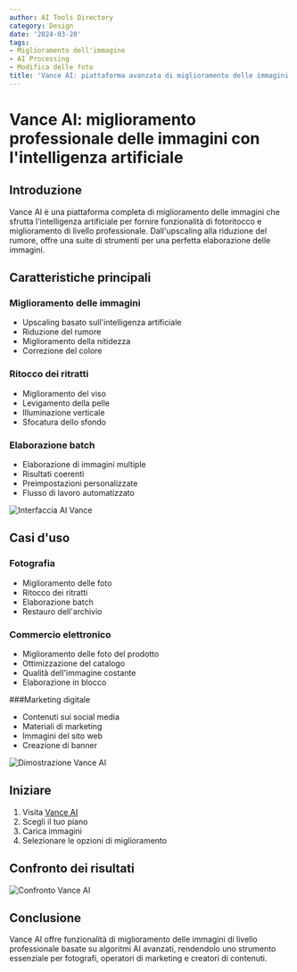 ```yaml
---
author: AI Tools Directory
category: Design
date: '2024-03-20'
tags:
- Miglioramento dell'immagine
- AI Processing
- Modifica delle foto
title: 'Vance AI: piattaforma avanzata di miglioramento delle immagini'
---
```


# Vance AI: miglioramento professionale delle immagini con l'intelligenza artificiale

## Introduzione

Vance AI è una piattaforma completa di miglioramento delle immagini che sfrutta l'intelligenza artificiale per fornire funzionalità di fotoritocco e miglioramento di livello professionale. Dall'upscaling alla riduzione del rumore, offre una suite di strumenti per una perfetta elaborazione delle immagini.

## Caratteristiche principali

### Miglioramento delle immagini
- Upscaling basato sull'intelligenza artificiale
- Riduzione del rumore
- Miglioramento della nitidezza
- Correzione del colore

### Ritocco dei ritratti
- Miglioramento del viso
- Levigamento della pelle
- Illuminazione verticale
- Sfocatura dello sfondo

### Elaborazione batch
- Elaborazione di immagini multiple
- Risultati coerenti
- Preimpostazioni personalizzate
- Flusso di lavoro automatizzato

![Interfaccia AI Vance](/imgs/vanceai/interface.jpg)

## Casi d'uso

### Fotografia
- Miglioramento delle foto
- Ritocco dei ritratti
- Elaborazione batch
- Restauro dell'archivio

### Commercio elettronico
- Miglioramento delle foto del prodotto
- Ottimizzazione del catalogo
- Qualità dell'immagine costante
- Elaborazione in blocco

###Marketing digitale
- Contenuti sui social media
- Materiali di marketing
- Immagini del sito web
- Creazione di banner

![Dimostrazione Vance AI](/imgs/vanceai/demo.jpg)

## Iniziare

1. Visita [Vance AI](https://vanceai.com)
2. Scegli il tuo piano
3. Carica immagini
4. Selezionare le opzioni di miglioramento

## Confronto dei risultati

![Confronto Vance AI](/imgs/vanceai/comparison.jpg)

## Conclusione

Vance AI offre funzionalità di miglioramento delle immagini di livello professionale basate su algoritmi AI avanzati, rendendolo uno strumento essenziale per fotografi, operatori di marketing e creatori di contenuti.
